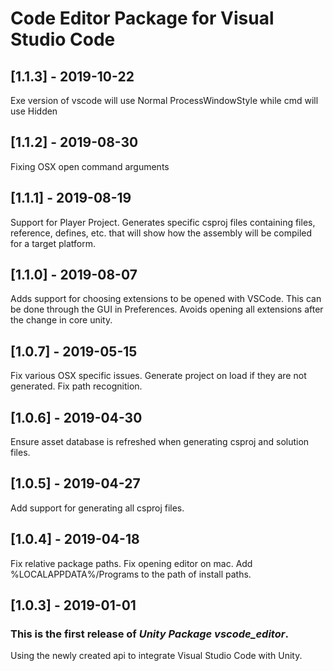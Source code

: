 # Code Editor Package for Visual Studio Code

## [1.1.3] - 2019-10-22

Exe version of vscode will use Normal ProcessWindowStyle while cmd will use Hidden

## [1.1.2] - 2019-08-30

Fixing OSX open command arguments

## [1.1.1] - 2019-08-19

Support for Player Project. Generates specific csproj files containing files, reference, defines,
etc. that will show how the assembly will be compiled for a target platform.

## [1.1.0] - 2019-08-07

Adds support for choosing extensions to be opened with VSCode. This can be done through the GUI in Preferences.
Avoids opening all extensions after the change in core unity.

## [1.0.7] - 2019-05-15

Fix various OSX specific issues.
Generate project on load if they are not generated.
Fix path recognition.

## [1.0.6] - 2019-04-30

Ensure asset database is refreshed when generating csproj and solution files.

## [1.0.5] - 2019-04-27

Add support for generating all csproj files.

## [1.0.4] - 2019-04-18

Fix relative package paths.
Fix opening editor on mac.
Add %LOCALAPPDATA%/Programs to the path of install paths.

## [1.0.3] - 2019-01-01

### This is the first release of *Unity Package vscode_editor*.

Using the newly created api to integrate Visual Studio Code with Unity.
